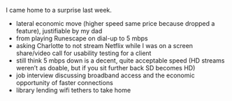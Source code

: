 I came home to a surprise last week.

* lateral economic move (higher speed same price because dropped a feature), justifiable by my dad
* from playing Runescape on dial-up to 5 mbps
* asking Charlotte to not stream Netflix while I was on a screen share/video call for usability testing for a client
* still think 5 mbps down is a decent, quite acceptable speed (HD streams weren’t as doable, but if you sit further back SD becomes HD)
* job interview discussing broadband access and the economic opportunity of faster connections
* library lending wifi tethers to take home